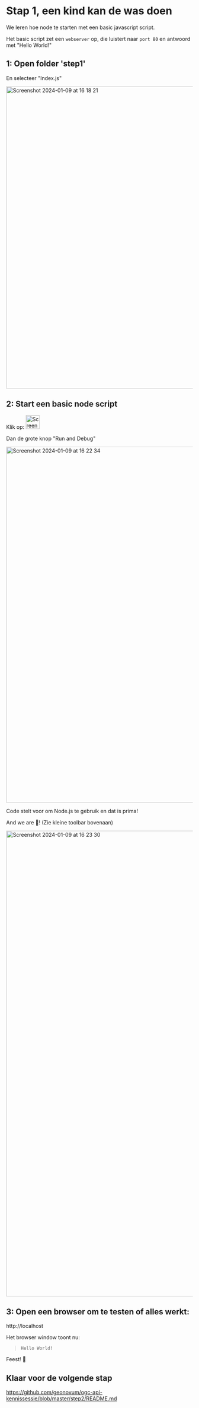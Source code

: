 # Stap 1, een kind kan de was doen

We leren hoe node te starten met een basic javascript script.

Het basic script zet een `webserver` op, die luistert naar `port 80` en antwoord met "Hello World!"

## 1: Open folder 'step1'

En selecteer "Index.js"

<img width="815" alt="Screenshot 2024-01-09 at 16 18 21" src="https://github.com/Geonovum/ogc-api-kennissessie/assets/4082369/61df7f62-c504-4863-90d9-b3290a69dab6">

## 2: Start een basic node script

Klik op:
<img width="37" alt="Screenshot 2024-01-09 at 16 21 15" src="https://github.com/Geonovum/ogc-api-kennissessie/assets/4082369/922a896d-58b6-40ac-8ecc-986747500021">

Dan de grote knop "Run and Debug"

<img width="960" alt="Screenshot 2024-01-09 at 16 22 34" src="https://github.com/Geonovum/ogc-api-kennissessie/assets/4082369/b7bae631-4484-40c2-8119-756d2018b5b1">

Code stelt voor om Node.js te gebruik en dat is prima!

And we are 🏃! (Zie kleine toolbar bovenaan)

<img width="1256" alt="Screenshot 2024-01-09 at 16 23 30" src="https://github.com/Geonovum/ogc-api-kennissessie/assets/4082369/6c7475fa-f9f4-45a0-abff-03807b0aebf6">

## 3: Open een browser om te testen of alles werkt:
http://localhost

Het browser window toont nu: 
> `Hello World!`

Feest! 🎉
## Klaar voor de volgende stap
https://github.com/geonovum/ogc-api-kennissessie/blob/master/step2/README.md
